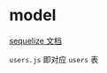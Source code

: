 # model

[sequelize 文档](https://sequelize.org/master/manual/model-basics.html)

`users.js` 即对应 `users` 表
